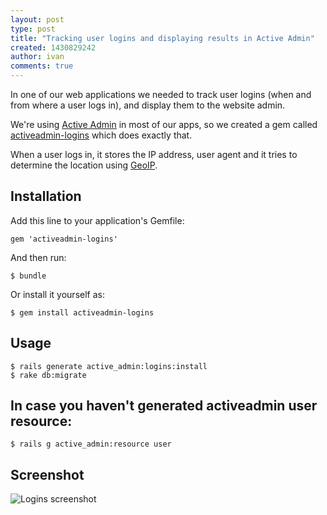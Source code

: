 ```yaml
---
layout: post
type: post
title: "Tracking user logins and displaying results in Active Admin"
created: 1430829242
author: ivan
comments: true
---
```


In one of our web applications we needed to track user logins (when and from where a user logs in), and display them to the website admin.

We're using [Active Admin](https://github.com/activeadmin/activeadmin) in most of our apps, so we created a gem called [activeadmin-logins](https://rubygems.org/gems/activeadmin-logins) which does exactly that.

When a user logs in, it stores the IP address, user agent and it tries to determine the location using [GeoIP](https://github.com/cjheath/geoip).

## Installation
Add this line to your application's Gemfile:
	
	gem 'activeadmin-logins'
	
And then run:

	$ bundle
	
Or install it yourself as:

	$ gem install activeadmin-logins
	
## Usage

	$ rails generate active_admin:logins:install
	$ rake db:migrate

## In case you haven't generated activeadmin user resource:

	$ rails g active_admin:resource user
	
## Screenshot
	
![Logins screenshot](https://cloud.githubusercontent.com/assets/295572/7472876/22414c76-f337-11e4-91e7-ae74b9f5bccc.png)

